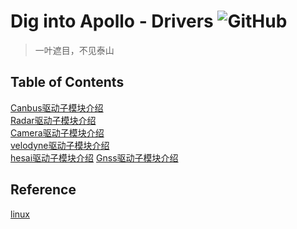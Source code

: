 # Dig into Apollo - Drivers ![GitHub](https://img.shields.io/github/license/daohu527/Dig-into-Apollo.svg?style=popout)

> 一叶遮目，不见泰山


## Table of Contents
[Canbus驱动子模块介绍](canbus#canbus_module)  
[Radar驱动子模块介绍](radar#radar_module)  
[Camera驱动子模块介绍](camera#camera_module)  
[velodyne驱动子模块介绍](velodyne#velodyne_module)  
[hesai驱动子模块介绍](hesai#hesai_module)
[Gnss驱动子模块介绍](gnss#gnss_module)



<a name="reference" />

## Reference
[linux](https://www.kernel.org/)  
